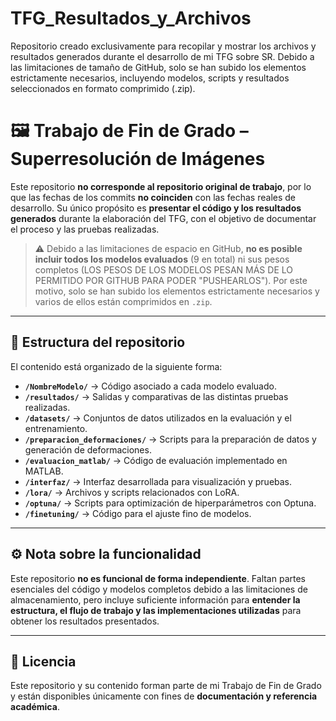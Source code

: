 # TFG_Resultados_y_Archivos
Repositorio creado exclusivamente para recopilar y mostrar los archivos y resultados generados durante el desarrollo de mi TFG sobre SR. Debido a las limitaciones de tamaño de GitHub, solo se han subido los elementos estrictamente necesarios, incluyendo modelos, scripts y resultados seleccionados en formato comprimido (.zip).

# 🖼️ Trabajo de Fin de Grado – Superresolución de Imágenes

Este repositorio **no corresponde al repositorio original de trabajo**, por lo que las fechas de los commits **no coinciden** con las fechas reales de desarrollo. Su único propósito es **presentar el código y los resultados generados** durante la elaboración del TFG, con el objetivo de documentar el proceso y las pruebas realizadas.

> ⚠️ Debido a las limitaciones de espacio en GitHub, **no es posible incluir todos los modelos evaluados** (9 en total) ni sus pesos completos (LOS PESOS DE LOS MODELOS PESAN MÁS DE LO PERMITIDO POR GITHUB PARA PODER "PUSHEARLOS"). Por este motivo, solo se han subido los elementos estrictamente necesarios y varios de ellos están comprimidos en `.zip`.

---

## 📁 Estructura del repositorio

El contenido está organizado de la siguiente forma:

- **`/NombreModelo/`** → Código asociado a cada modelo evaluado.  
- **`/resultados/`** → Salidas y comparativas de las distintas pruebas realizadas.  
- **`/datasets/`** → Conjuntos de datos utilizados en la evaluación y el entrenamiento.  
- **`/preparacion_deformaciones/`** → Scripts para la preparación de datos y generación de deformaciones.  
- **`/evaluacion_matlab/`** → Código de evaluación implementado en MATLAB.  
- **`/interfaz/`** → Interfaz desarrollada para visualización y pruebas.  
- **`/lora/`** → Archivos y scripts relacionados con LoRA.  
- **`/optuna/`** → Scripts para optimización de hiperparámetros con Optuna.  
- **`/finetuning/`** → Código para el ajuste fino de modelos.

---

## ⚙️ Nota sobre la funcionalidad

Este repositorio **no es funcional de forma independiente**. Faltan partes esenciales del código y modelos completos debido a las limitaciones de almacenamiento, pero incluye suficiente información para **entender la estructura, el flujo de trabajo y las implementaciones utilizadas** para obtener los resultados presentados.

---

## 📜 Licencia

Este repositorio y su contenido forman parte de mi Trabajo de Fin de Grado y están disponibles únicamente con fines de **documentación y referencia académica**.
